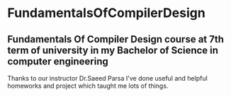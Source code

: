 # FundamentalsOfCompilerDesign
## Fundamentals Of Compiler Design course at 7th term of university in my Bachelor of Science in computer engineering
Thanks to our instructor Dr.Saeed Parsa I've done useful and helpful homeworks and project which taught me lots of things.
